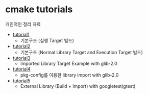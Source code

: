 cmake tutorials
==========================================================================================

개인적인 정리 자료

* [tutorial1](https://github.com/heesoon/cmake_tutorials/tree/main/tutorial1)
  * 기본구조 (실행 Target 빌드)
* [tutorial2](https://github.com/heesoon/cmake_tutorials/tree/main/tutorial2)
  * 기본구조 (Normal Library Target and Execution Target 빌드)
* [tutorial3](https://github.com/heesoon/cmake_tutorials/tree/main/tutorial3)
  * Imported Library Target Example with glib-2.0
* [tutorial4](https://github.com/heesoon/cmake_tutorials/tree/main/tutorial4)
  * pkg-config를 이용한 library import with glib-2.0
* [tutorial5](https://github.com/heesoon/cmake_tutorials/tree/main/tutorial5)
  * External Library (Build + Import) with googletest(gtest)